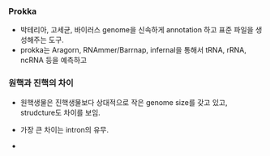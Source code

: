 
### Prokka
- 박테리아, 고세균, 바이러스 genome을 신속하게 annotation 하고 표준 파일을 생성해주는 도구. 
- prokka는 Aragorn, RNAmmer/Barrnap, infernal을 통해서 tRNA, rRNA, ncRNA 등을 예측하고 

### 원핵과 진핵의 차이

- 원핵생물은 진핵생물보다 상대적으로 작은 genome size를 갖고 있고, strudcture도 차이를 보임.

- 가장 큰 차이는 intron의 유무.
- 

